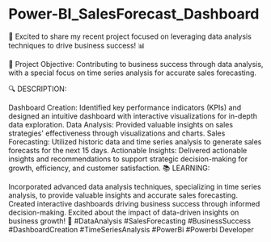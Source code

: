 # Power-BI_SalesForecast_Dashboard

🚀 Excited to share my recent project focused on leveraging data analysis techniques to drive business success! 📊

🎯 Project Objective: Contributing to business success through data analysis, with a special focus on time series analysis for accurate sales forecasting.

🔍 DESCRIPTION:

Dashboard Creation: Identified key performance indicators (KPIs) and designed an intuitive dashboard with interactive visualizations for in-depth data exploration.
Data Analysis: Provided valuable insights on sales strategies' effectiveness through visualizations and charts.
Sales Forecasting: Utilized historic data and time series analysis to generate sales forecasts for the next 15 days.
Actionable Insights: Delivered actionable insights and recommendations to support strategic decision-making for growth, efficiency, and customer satisfaction.
📚 LEARNING:

Incorporated advanced data analysis techniques, specializing in time series analysis, to provide valuable insights and accurate sales forecasting.
Created interactive dashboards driving business success through informed decision-making.
Excited about the impact of data-driven insights on business growth! 💼 #DataAnalysis #SalesForecasting #BusinessSuccess #DashboardCreation #TimeSeriesAnalysis #PowerBi #Powerbi Developer
